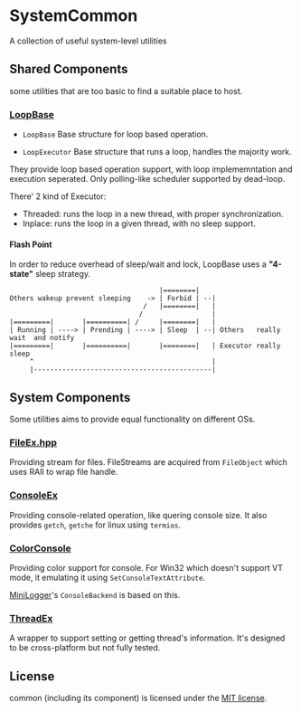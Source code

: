 # SystemCommon

A collection of useful system-level utilities

## Shared Components

some utilities that are too basic to find a suitable place to host.

### [LoopBase](./LoopBase.h)

* `LoopBase`    Base structure for loop based operation.

* `LoopExecutor`    Base structure that runs a loop, handles the majority work.

They provide loop based operation support, with loop implememntation and execution seperated. Only polling-like scheduler supported by dead-loop.

There' 2 kind of Executor:

* Threaded: runs the loop in a new thread, with proper synchronization.
* Inplace:  runs the loop in a given thread, with no sleep support.

#### Flash Point

In order to reduce overhead of sleep/wait and lock, LoopBase uses a **"4-state"** sleep strategy.

```
                                     |========|
Others wakeup prevent sleeping    -> | Forbid | --|
                                 /   |========|   |
                                /                 |
|=========|       |==========| /     |========|   |
| Running | ----> | Prending | ----> | Sleep  | --| Others   really wait  and notify
|=========|       |==========|       |========|   | Executor really sleep
     ^                                            |
     |--------------------------------------------|
```

## System Components

Some utilities aims to provide equal functionality on different OSs.

### [FileEx.hpp](./FileEx.hpp)

Providing stream for files. FileStreams are acquired from `FileObject` which uses RAII to wrap file handle.

### [ConsoleEx](./ConsoleEx.h)

Providing console-related operation, like quering console size. It also provides `getch`, `getche` for linux using `termios`.

### [ColorConsole](./ColorConsole.h)

Providing color support for console. For Win32 which doesn't support VT mode, it emulating it using `SetConsoleTextAttribute`.

[MiniLogger](../MiniLogger)'s `ConsoleBackend` is based on this.

### [ThreadEx](./ThreadEx.h)

A wrapper to support setting or getting thread's information. It's designed to be cross-platform but not fully tested.

## License

common (including its component) is licensed under the [MIT license](../License.txt).